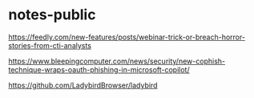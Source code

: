 # notes-public

https://feedly.com/new-features/posts/webinar-trick-or-breach-horror-stories-from-cti-analysts

https://www.bleepingcomputer.com/news/security/new-cophish-technique-wraps-oauth-phishing-in-microsoft-copilot/

https://github.com/LadybirdBrowser/ladybird

